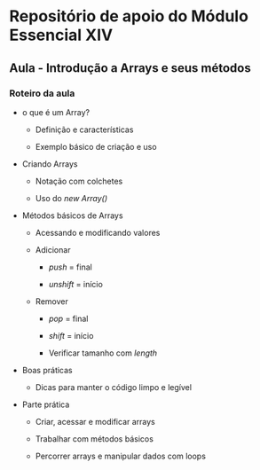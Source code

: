 # Repositório de apoio do Módulo Essencial XIV

## Aula - Introdução a Arrays e seus métodos

### Roteiro da aula

- o que é um Array?

  - Definição e características

  - Exemplo básico de criação e uso

- Criando Arrays

  - Notação com colchetes

  - Uso do *new Array()*

- Métodos básicos de Arrays

  - Acessando e modificando valores

  - Adicionar
  
    - *push* = final

    - *unshift* = início

  - Remover

    - *pop* = final

    - *shift* = início

    - Verificar tamanho com *length*

- Boas práticas

  - Dicas para manter o código limpo e legível

- Parte prática

  - Criar, acessar e modificar arrays

  - Trabalhar com métodos básicos

  - Percorrer arrays e manipular dados com loops
